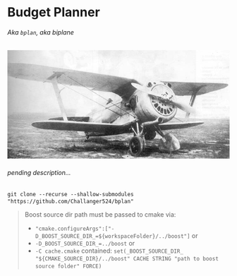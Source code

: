 # Budget Planner

###### Aka `bplan`, aka biplane

![aircraft/biplane](docs/img/I-153TK.jpg "I-153TK")

###### pending description...

``` shell
git clone --recurse --shallow-submodules "https://github.com/Challanger524/bplan"
```

> Boost source dir path must be passed to cmake via:
> - `"cmake.configureArgs":["-D_BOOST_SOURCE_DIR_=${workspaceFolder}/../boost"]` or
> - `-D_BOOST_SOURCE_DIR_=../boost` or
> - `-C cache.cmake` contained: `set(_BOOST_SOURCE_DIR_ "${CMAKE_SOURCE_DIR}/../boost" CACHE STRING "path to boost source folder" FORCE)`
